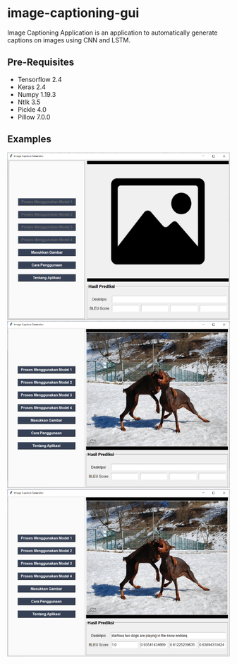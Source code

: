 # image-captioning-gui
Image Captioning Application is an application to automatically generate captions on images using CNN and LSTM.
## Pre-Requisites
- Tensorflow 2.4
- Keras 2.4
- Numpy 1.19.3
- Ntlk 3.5
- Pickle 4.0
- Pillow 7.0.0
## Examples
![alt text](https://github.com/dzikrisyafi/image-captioning-gui/blob/main/examples/img-cap1.png)
![alt text](https://github.com/dzikrisyafi/image-captioning-gui/blob/main/examples/img-cap2.png)
![alt text](https://github.com/dzikrisyafi/image-captioning-gui/blob/main/examples/img-cap3.png)

